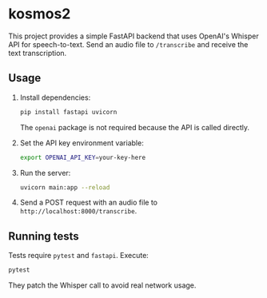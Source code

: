 # kosmos2

This project provides a simple FastAPI backend that uses OpenAI's Whisper API
for speech-to-text. Send an audio file to `/transcribe` and receive the text
transcription.

## Usage

1. Install dependencies:
   ```bash
   pip install fastapi uvicorn
   ```
   The `openai` package is not required because the API is called directly.

2. Set the API key environment variable:
   ```bash
   export OPENAI_API_KEY=your-key-here
   ```

3. Run the server:
   ```bash
   uvicorn main:app --reload
   ```

4. Send a POST request with an audio file to `http://localhost:8000/transcribe`.

## Running tests

Tests require `pytest` and `fastapi`. Execute:

```bash
pytest
```

They patch the Whisper call to avoid real network usage.
